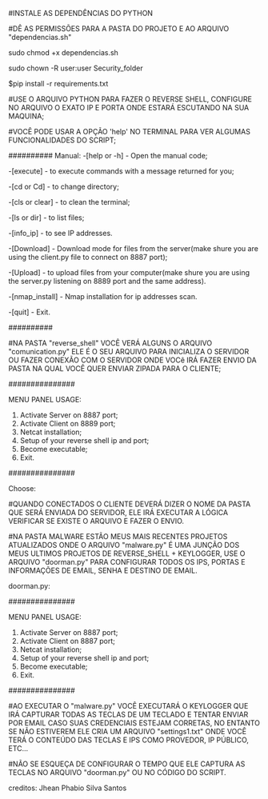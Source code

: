 #INSTALE AS DEPENDÊNCIAS DO PYTHON 

#DÊ AS PERMISSÕES PARA A PASTA DO PROJETO E AO ARQUIVO "dependencias.sh"

sudo chmod +x dependencias.sh

sudo chown -R user:user Security_folder


$pip install -r requirements.txt

#USE O ARQUIVO PYTHON PARA FAZER O REVERSE SHELL, CONFIGURE NO ARQUIVO O EXATO IP E PORTA ONDE
ESTARÁ ESCUTANDO NA SUA MAQUINA;

#VOCÊ PODE USAR A OPÇÃO 'help' NO TERMINAL PARA VER ALGUMAS FUNCIONALIDADES DO SCRIPT;

##########
Manual:
-[help or -h] - Open the manual code;

-[execute] - to execute commands with a message returned for you;

-[cd or Cd] - to change directory;

-[cls or clear] - to clean the terminal;

-[ls or dir] - to list files;

-[info_ip] - to see IP addresses.

-[Download] - Download mode for files from the server(make shure you are using the client.py file to connect on 8887 port);

-[Upload] - to upload files from your computer(make shure you are using the server.py listening on 8889 port and the same address).

-[nmap_install] - Nmap installation for ip addresses scan.

-[quit] - Exit.

##########

#NA PASTA "reverse_shell" VOCÊ VERÁ ALGUNS O ARQUIVO "comunication.py"  ELE É O SEU ARQUIVO PARA INICIALIZA O SERVIDOR OU FAZER
CONEXÃO COM O SERVIDOR ONDE VOCê IRÁ FAZER ENVIO DA PASTA NA QUAL VOCÊ QUER ENVIAR ZIPADA PARA O CLIENTE;

###############

MENU PANEL USAGE:

1. Activate Server on 8887 port;
2. Activate Client on 8889 port;
3. Netcat installation;
4. Setup of your reverse shell ip and port;
5. Become executable;
6. Exit.

###############

Choose: 

#QUANDO CONECTADOS O CLIENTE DEVERÁ DIZER O NOME DA PASTA QUE SERÁ 
ENVIADA DO SERVIDOR, ELE IRÁ EXECUTAR A LÓGICA VERIFICAR SE EXISTE O ARQUIVO E FAZER O ENVIO.

#NA PASTA MALWARE ESTÃO MEUS MAIS RECENTES PROJETOS ATUALIZADOS ONDE O ARQUIVO "malware.py" É UMA JUNÇÃO DOS MEUS ULTIMOS PROJETOS 
DE REVERSE_SHELL + KEYLOGGER, USE O ARQUIVO "doorman.py" PARA CONFIGURAR TODOS OS IPS, PORTAS E INFORMAÇÕES DE EMAIL, SENHA E DESTINO
DE EMAIL. 

doorman.py:

###############

MENU PANEL USAGE:

1. Activate Server on 8887 port;
2. Activate Client on 8887 port;
3. Netcat installation;
4. Setup of your reverse shell ip and port;
5. Become executable;
6. Exit.

###############

#AO EXECUTAR O "malware.py" VOCÊ EXECUTARÁ O KEYLOGGER QUE IRÁ CAPTURAR TODAS AS TECLAS DE UM TECLADO E TENTAR ENVIAR POR EMAIL 
CASO SUAS CREDENCIAIS ESTEJAM CORRETAS, NO ENTANTO SE NÃO ESTIVEREM ELE CRIA UM ARQUIVO "settings1.txt"  ONDE VOCÊ TERÁ O CONTEÚDO 
DAS TECLAS E IPS COMO PROVEDOR, IP PÚBLICO, ETC...

#NÃO SE ESQUEÇA DE CONFIGURAR O TEMPO QUE ELE CAPTURA AS TECLAS NO ARQUIVO "doorman.py" OU NO CÓDIGO DO SCRIPT.




creditos: Jhean Phabio Silva Santos
